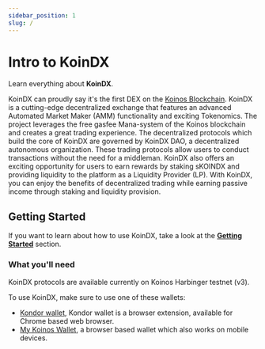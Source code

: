 ```yaml
---
sidebar_position: 1
slug: /
---
```


# Intro to KoinDX

Learn everything about **KoinDX**.

KoinDX can proudly say it's the first DEX on the [Koinos Blockchain](https://koinos.io).
KoinDX is a cutting-edge decentralized exchange that features an advanced Automated Market Maker (AMM) functionality and exciting Tokenomics. The project leverages the free gasfee Mana-system of the Koinos blockchain and creates a great trading experience. The decentralized protocols which build the core of KoinDX are governed by KoinDX DAO, a decentralized autonomous organization. These trading protocols allow users to conduct transactions without the need for a middleman. KoinDX also offers an exciting opportunity for users to earn rewards by staking sKOINDX and providing liquidity to the platform as a Liquidity Provider (LP). With KoinDX, you can enjoy the benefits of decentralized trading while earning passive income through staking and liquidity provision.

## Getting Started

If you want to learn about how to use KoinDX, take a look at the [**Getting Started**](getting-started/connect.md) section.

### What you'll need

KoinDX protocols are available currently on Koinos Harbinger testnet (v3).

To use KoinDX, make sure to use one of these wallets:

- [Kondor wallet](https://chrome.google.com/webstore/detail/kondor/ghipkefkpgkladckmlmdnadmcchefhjl), Kondor wallet is a browser extension, available for Chrome based web browser.
- [My Koinos Wallet](https://mykw.vercel.app), a browser based wallet which also works on mobile devices.
